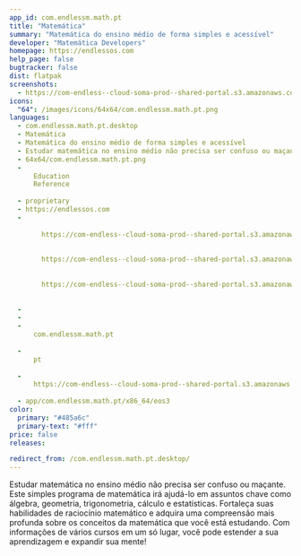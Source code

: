 ```yaml
---
app_id: com.endlessm.math.pt
title: "Matemática"
summary: "Matemática do ensino médio de forma simples e acessível"
developer: "Matemática Developers"
homepage: https://endlessos.com
help_page: false
bugtracker: false
dist: flatpak
screenshots:
  - https://com-endless--cloud-soma-prod--shared-portal.s3.amazonaws.com/apps.280.screenshots.ff886ded-45ba-4789-9928-b6c8267e9779_20181023200959099.png
icons:
  "64": /images/icons/64x64/com.endlessm.math.pt.png
languages:
  - com.endlessm.math.pt.desktop
  - Matemática
  - Matemática do ensino médio de forma simples e acessível
  - Estudar matemática no ensino médio não precisa ser confuso ou maçante. Este simples programa de matemática irá ajudá-lo em assuntos chave como álgebra, geometria, trigonometria, cálculo e estatísticas. Fortaleça suas habilidades de raciocínio matemático e adquira uma compreensão mais profunda sobre os conceitos da matemática que você está estudando. Com informações de vários cursos em um só lugar, você pode estender a sua aprendizagem e expandir sua mente!
  - 64x64/com.endlessm.math.pt.png
  - 
      Education
      Reference
    
  - proprietary
  - https://endlessos.com
  - 
      
        https://com-endless--cloud-soma-prod--shared-portal.s3.amazonaws.com/apps.280.screenshots.ff886ded-45ba-4789-9928-b6c8267e9779_20181023200959099.png
      
      
        https://com-endless--cloud-soma-prod--shared-portal.s3.amazonaws.com/apps.280.screenshots.c8f374c7-a071-43e6-9fff-8278d8737406_20181023200959099.png
      
      
        https://com-endless--cloud-soma-prod--shared-portal.s3.amazonaws.com/apps.280.screenshots.f0d0f907-0bf4-4aca-9d82-a0e9f602499c_20181023200959099.png
      
    
  - 
  - 
  - 
      com.endlessm.math.pt
    
  - 
      pt
    
  - 
      https://com-endless--cloud-soma-prod--shared-portal.s3.amazonaws.com/app.1285.appCenterThumbnail.1bfecb38-8022-4959-b8e0-630341be0c46_20181023200913033.jpg
    
  - app/com.endlessm.math.pt/x86_64/eos3
color:
  primary: "#485a6c"
  primary-text: "#fff"
price: false
releases:

redirect_from: /com.endlessm.math.pt.desktop/
---
```


<p>Estudar matemática no ensino médio não precisa ser confuso ou maçante. Este simples programa de matemática irá ajudá-lo em assuntos chave como álgebra, geometria, trigonometria, cálculo e estatísticas. Fortaleça suas habilidades de raciocínio matemático e adquira uma compreensão mais profunda sobre os conceitos da matemática que você está estudando. Com informações de vários cursos em um só lugar, você pode estender a sua aprendizagem e expandir sua mente!</p>